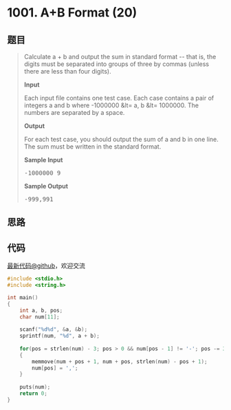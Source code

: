 <h1>1001. A+B Format (20)</h1>

## 题目

> <div id="problemContent">
> <p>Calculate a + b and output the sum in standard format -- that is, the digits must be separated into groups of three by commas (unless there are less than four digits).</p>
> <p><b>Input</b></p>
> <p>Each input file contains one test case.  Each case contains a pair of integers a and b where -1000000 &amp;lt= a, b &amp;lt= 1000000.  The numbers are separated by a space.</p><p>
> </p><p><b>Output</b></p>
> <p>For each test case, you should output the sum of a and b in one line.  The sum must be written in the standard format. </p>
> <b>Sample Input</b><pre>
> -1000000 9
> </pre>
> <b>Sample Output</b><pre>
> -999,991
> </pre>
> </div>

## 思路


## 代码

[最新代码@github](https://github.com/OliverLew/PAT/blob/master/PATAdvanced/1001.c)，欢迎交流
```c
#include <stdio.h>
#include <string.h>

int main()
{
    int a, b, pos;
    char num[11];
    
    scanf("%d%d", &a, &b);
    sprintf(num, "%d", a + b);
    
    for(pos = strlen(num) - 3; pos > 0 && num[pos - 1] != '-'; pos -= 3)
    {
        memmove(num + pos + 1, num + pos, strlen(num) - pos + 1);
        num[pos] = ',';
    }
    
    puts(num);
    return 0;
}

```